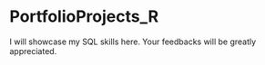 # PortfolioProjects_R

I will showcase my SQL skills here. Your feedbacks will be greatly appreciated.
